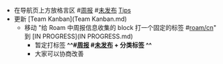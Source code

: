 - 在导航页上方放格言区 #[周报](周报.md) #[未发布](未发布.md) [Tips](Tips.md)
- 更新 [Team Kanban](Team Kanban.md)
    - 移动 "给 Roam 中周报信息收集的 block 打一个固定的标签 #[roam/cn](roam/cn.md)" 到 [IN PROGRESS](IN PROGRESS.md)
        - 暂定打标签 **^^#[周报](周报.md) #[未发布](未发布.md) + 分类标签 ^^**
        - 大家可以协商改善
